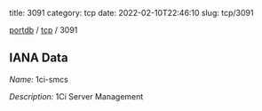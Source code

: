 title: 3091
category: tcp
date: 2022-02-10T22:46:10
slug: tcp/3091

[portdb](/) / [tcp](/category/tcp.html) / 3091


## IANA Data

_Name:_ 1ci-smcs

_Description:_ 1Ci Server Management

